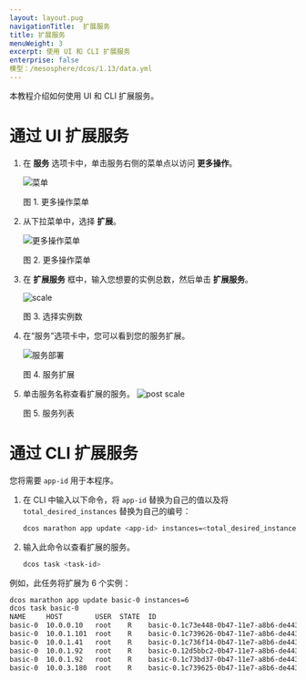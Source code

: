 ```yaml
---
layout: layout.pug
navigationTitle:  扩展服务
title: 扩展服务
menuWeight: 3
excerpt: 使用 UI 和 CLI 扩展服务
enterprise: false
模型：/mesosphere/dcos/1.13/data.yml
---
```


本教程介绍如何使用 UI 和 CLI 扩展服务。

# 通过 UI 扩展服务

1. 在 **服务** 选项卡中，单击服务右侧的菜单点以访问 **更多操作**。

    ![菜单](/mesosphere/dcos/1.13/img/GUI-Services-More-Actions_Callout.png)
   
    图 1. 更多操作菜单

2. 从下拉菜单中，选择 **扩展**。

   ![更多操作菜单](/mesosphere/dcos/1.13/img/GUI-Services-More-Actions-Menu.png)

   图 2. 更多操作菜单

3. 在 **扩展服务** 框中，输入您想要的实例总数，然后单击 **扩展服务**。

   ![scale](/mesosphere/dcos/1.13/img/GUI-Services-Scale-Service-Instances.png)

   图 3. 选择实例数

4. 在“服务”选项卡中，您可以看到您的服务扩展。

    ![服务部署](/mesosphere/dcos/1.13/img/GUI-Services-Scale-Confirmation.png)
    
    图 4. 服务扩展

5. 单击服务名称查看扩展的服务。
   ![post scale](/mesosphere/dcos/1.13/img/GUI-Services-Scaled-Service.png)

   图 5. 服务列表 

# 通过 CLI 扩展服务

您将需要 `app-id` 用于本程序。

1. 在 CLI 中输入以下命令，将 `app-id` 替换为自己的值以及将 `total_desired_instances` 替换为自己的编号：

    ```bash
    dcos marathon app update <app-id> instances=<total_desired_instances>
    ```

1. 输入此命令以查看扩展的服务。

    ```bash
    dcos task <task-id>
    ```


例如，此任务将扩展为 6 个实例：

```bash
dcos marathon app update basic-0 instances=6
dcos task basic-0
NAME     HOST        USER  STATE  ID                                            
basic-0  10.0.0.10   root    R    basic-0.1c73e448-0b47-11e7-a8b6-de4438bbb8f0  
basic-0  10.0.1.101  root    R    basic-0.1c739626-0b47-11e7-a8b6-de4438bbb8f0  
basic-0  10.0.1.41   root    R    basic-0.1c736f14-0b47-11e7-a8b6-de4438bbb8f0  
basic-0  10.0.1.92   root    R    basic-0.12d5bbc2-0b47-11e7-a8b6-de4438bbb8f0  
basic-0  10.0.1.92   root    R    basic-0.1c73bd37-0b47-11e7-a8b6-de4438bbb8f0  
basic-0  10.0.3.180  root    R    basic-0.1c739625-0b47-11e7-a8b6-de4438bbb8f0
```
